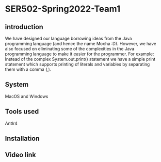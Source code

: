 # SER502-Spring2022-Team1
## introduction
We have designed our language borrowing ideas from the Java programming language (and hence the name Mocha :D). However, we have also focused on eliminating some of the complexities in the Java programming language to make it easier for the programmer. For example: Instead of the complex System.out.print() statement we have a simple print statement which supports printing of literals and variables by separating them with a comma (,).
## System
MacOS and Windows
## Tools used
Antlr4

## Installation

## Video link

